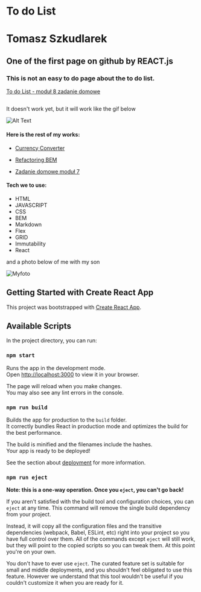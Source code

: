 # To do List

# Tomasz Szkudlarek 

## One of the first page on github by REACT.js 

### This is not an easy to do page about the to do list.
[To do List - moduł 8 zadanie domowe](https://tymek20.github.io/Modul-8-todo-list-react/)

## 
It doesn't work yet, but it will work like the gif below

![Alt Text](https://github.com/Tymek20/modul-7-zadanie/blob/master/gif/modul%207%20zadanie%20domowe.gif?raw=true)

#### Here is the rest of my works:

- [Currency Converter](https://tymek20.github.io/Currency-converter/)

- [Refactoring BEM](https://tymek20.github.io/BEM-refactoring/)

- [Zadanie domowe moduł 7](https://tymek20.github.io/modul-7-zadanie/)
#### Tech we to use: 
- HTML
- JAVASCRIPT
- CSS
- BEM
- Markdown
- Flex
- GRID
- Immutability
- React

and a photo below of me with my son

![Myfoto](https://github.com/tymek20/Currency-converter/blob/main/images/myphoto.jpg?raw=true)

## Getting Started with Create React App

This project was bootstrapped with [Create React App](https://github.com/facebook/create-react-app).

## Available Scripts

In the project directory, you can run:

### `npm start`

Runs the app in the development mode.\
Open [http://localhost:3000](http://localhost:3000) to view it in your browser.

The page will reload when you make changes.\
You may also see any lint errors in the console.

### `npm run build`

Builds the app for production to the `build` folder.\
It correctly bundles React in production mode and optimizes the build for the best performance.

The build is minified and the filenames include the hashes.\
Your app is ready to be deployed!

See the section about [deployment](https://facebook.github.io/create-react-app/docs/deployment) for more information.

### `npm run eject`

**Note: this is a one-way operation. Once you `eject`, you can't go back!**

If you aren't satisfied with the build tool and configuration choices, you can `eject` at any time. This command will remove the single build dependency from your project.

Instead, it will copy all the configuration files and the transitive dependencies (webpack, Babel, ESLint, etc) right into your project so you have full control over them. All of the commands except `eject` will still work, but they will point to the copied scripts so you can tweak them. At this point you're on your own.

You don't have to ever use `eject`. The curated feature set is suitable for small and middle deployments, and you shouldn't feel obligated to use this feature. However we understand that this tool wouldn't be useful if you couldn't customize it when you are ready for it.

